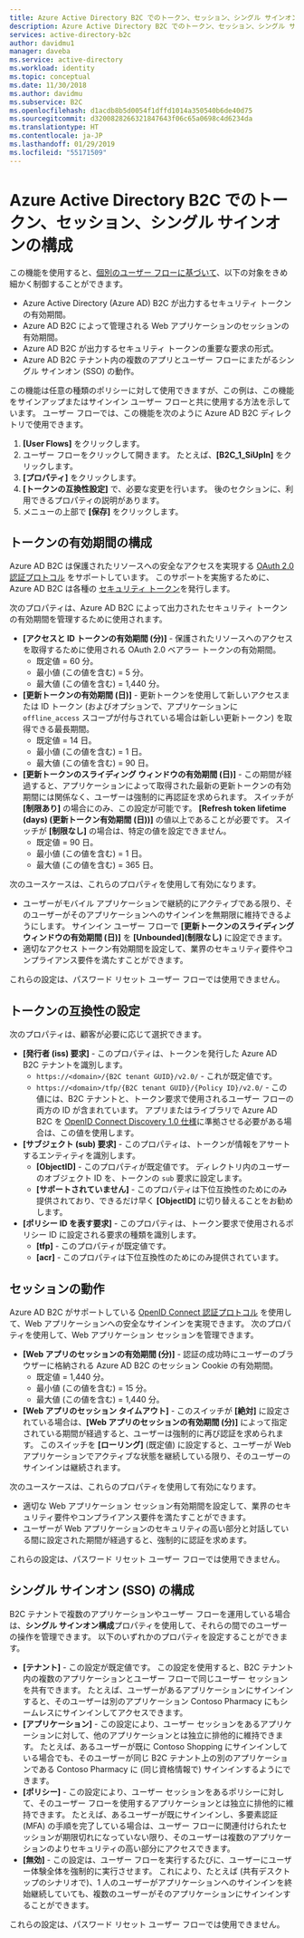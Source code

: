 ```yaml
---
title: Azure Active Directory B2C でのトークン、セッション、シングル サインオンの構成 | Microsoft Docs
description: Azure Active Directory B2C でのトークン、セッション、シングル サインオンの構成。
services: active-directory-b2c
author: davidmu1
manager: daveba
ms.service: active-directory
ms.workload: identity
ms.topic: conceptual
ms.date: 11/30/2018
ms.author: davidmu
ms.subservice: B2C
ms.openlocfilehash: d1acdb8b5d0054f1dffd1014a350540b6de40d75
ms.sourcegitcommit: d3200828266321847643f06c65a0698c4d6234da
ms.translationtype: HT
ms.contentlocale: ja-JP
ms.lasthandoff: 01/29/2019
ms.locfileid: "55171509"
---
```

# <a name="token-session-and-single-sign-on-configuration-in-azure-active-directory-b2c"></a>Azure Active Directory B2C でのトークン、セッション、シングル サインオンの構成

この機能を使用すると、[個別のユーザー フローに基づいて](active-directory-b2c-reference-policies.md)、以下の対象をきめ細かく制御することができます。

- Azure Active Directory (Azure AD) B2C が出力するセキュリティ トークンの有効期間。
- Azure AD B2C によって管理される Web アプリケーションのセッションの有効期間。
- Azure AD B2C が出力するセキュリティ トークンの重要な要求の形式。
- Azure AD B2C テナント内の複数のアプリとユーザー フローにまたがるシングル サインオン (SSO) の動作。

この機能は任意の種類のポリシーに対して使用できますが、この例は、この機能をサインアップまたはサインイン ユーザー フローと共に使用する方法を示しています。 ユーザー フローでは、この機能を次のように Azure AD B2C ディレクトリで使用できます。

1. **[User Flows]** をクリックします。
2. ユーザー フローをクリックして開きます。 たとえば、**[B2C_1_SiUpIn]** をクリックします。
3. **[プロパティ]** をクリックします。
4. **[トークンの互換性設定]** で、必要な変更を行います。 後のセクションに、利用できるプロパティの説明があります。
5. メニューの上部で **[保存]** をクリックします。

## <a name="token-lifetimes-configuration"></a>トークンの有効期間の構成

Azure AD B2C は保護されたリソースへの安全なアクセスを実現する [OAuth 2.0 認証プロトコル](active-directory-b2c-reference-protocols.md) をサポートしています。 このサポートを実施するために、Azure AD B2C は各種の [セキュリティ トークン](active-directory-b2c-reference-tokens.md)を発行します。 

次のプロパティは、Azure AD B2C によって出力されたセキュリティ トークンの有効期間を管理するために使用されます。

- **[アクセスと ID トークンの有効期間 (分)]** - 保護されたリソースへのアクセスを取得するために使用される OAuth 2.0 ベアラー トークンの有効期間。
    - 既定値 = 60 分。
    - 最小値 (この値を含む) = 5 分。
    - 最大値 (この値を含む) = 1,440 分。
- **[更新トークンの有効期間 (日)]** - 更新トークンを使用して新しいアクセスまたは ID トークン (およびオプションで、アプリケーションに `offline_access` スコープが付与されている場合は新しい更新トークン) を取得できる最長期間。
    - 既定値 = 14 日。
    - 最小値 (この値を含む) = 1 日。
    - 最大値 (この値を含む) = 90 日。
- **[更新トークンのスライディング ウィンドウの有効期間 (日)]** - この期間が経過すると、アプリケーションによって取得された最新の更新トークンの有効期間には関係なく、ユーザーは強制的に再認証を求められます。 スイッチが **[制限あり]** の場合にのみ、この設定が可能です。 **[Refresh token lifetime (days) (更新トークン有効期間 (日))]** の値以上であることが必要です。 スイッチが **[制限なし]** の場合は、特定の値を設定できません。
    - 既定値 = 90 日。
    - 最小値 (この値を含む) = 1 日。
    - 最大値 (この値を含む) = 365 日。

次のユースケースは、これらのプロパティを使用して有効になります。

- ユーザーがモバイル アプリケーションで継続的にアクティブである限り、そのユーザーがそのアプリケーションへのサインインを無期限に維持できるようにします。 サインイン ユーザー フローで **[更新トークンのスライディング ウィンドウの有効期間 (日)]** を **[Unbounded]\(制限なし\)** に設定できます。
- 適切なアクセス トークン有効期間を設定して、業界のセキュリティ要件やコンプライアンス要件を満たすことができます。

これらの設定は、パスワード リセット ユーザー フローでは使用できません。 

## <a name="token-compatibility-settings"></a>トークンの互換性の設定

次のプロパティは、顧客が必要に応じて選択できます。

- **[発行者 (iss) 要求]** - このプロパティは、トークンを発行した Azure AD B2C テナントを識別します。
    - `https://<domain>/{B2C tenant GUID}/v2.0/` - これが既定値です。
    - `https://<domain>/tfp/{B2C tenant GUID}/{Policy ID}/v2.0/` - この値には、B2C テナントと、トークン要求で使用されるユーザー フローの両方の ID が含まれています。 アプリまたはライブラリで Azure AD B2C を [OpenID Connect Discovery 1.0 仕様](https://openid.net/specs/openid-connect-discovery-1_0.html)に準拠させる必要がある場合は、この値を使用します。
- **[サブジェクト (sub) 要求]** - このプロパティは、トークンが情報をアサートするエンティティを識別します。
    - **[ObjectID]** - このプロパティが既定値です。 ディレクトリ内のユーザーのオブジェクト ID を、トークンの `sub` 要求に設定します。
    - **[サポートされていません]** - このプロパティは下位互換性のためにのみ提供されており、できるだけ早く **[ObjectID]** に切り替えることをお勧めします。
- **[ポリシー ID を表す要求]** - このプロパティは、トークン要求で使用されるポリシー ID に設定される要求の種類を識別します。
    - **[tfp]** - このプロパティが既定値です。
    - **[acr]** - このプロパティは下位互換性のためにのみ提供されています。

## <a name="session-behavior"></a>セッションの動作

Azure AD B2C がサポートしている [OpenID Connect 認証プロトコル](active-directory-b2c-reference-oidc.md) を使用して、Web アプリケーションへの安全なサインインを実現できます。 次のプロパティを使用して、Web アプリケーション セッションを管理できます。

- **[Web アプリのセッションの有効期間 (分)]** - 認証の成功時にユーザーのブラウザーに格納される Azure AD B2C のセッション Cookie の有効期間。
    - 既定値 = 1,440 分。
    - 最小値 (この値を含む) = 15 分。
    - 最大値 (この値を含む) = 1,440 分。
- **[Web アプリのセッション タイムアウト]** - このスイッチが **[絶対]** に設定されている場合は、**[Web アプリのセッションの有効期間 (分)]** によって指定されている期間が経過すると、ユーザーは強制的に再び認証を求められます。 このスイッチを **[ローリング]** (既定値) に設定すると、ユーザーが Web アプリケーションでアクティブな状態を継続している限り、そのユーザーのサインインは継続されます。

次のユースケースは、これらのプロパティを使用して有効になります。

- 適切な Web アプリケーション セッション有効期間を設定して、業界のセキュリティ要件やコンプライアンス要件を満たすことができます。
- ユーザーが Web アプリケーションのセキュリティの高い部分と対話している間に設定された期間が経過すると、強制的に認証を求めます。 

これらの設定は、パスワード リセット ユーザー フローでは使用できません。

## <a name="single-sign-on-sso-configuration"></a>シングル サインオン (SSO) の構成

B2C テナントで複数のアプリケーションやユーザー フローを運用している場合は、**シングル サインオン構成**プロパティを使用して、それらの間でのユーザーの操作を管理できます。 以下のいずれかのプロパティを設定することができます。

- **[テナント]** - この設定が既定値です。 この設定を使用すると、B2C テナント内の複数のアプリケーションとユーザー フローで同じユーザー セッションを共有できます。 たとえば、ユーザーがあるアプリケーションにサインインすると、そのユーザーは別のアプリケーション Contoso Pharmacy にもシームレスにサインインしてアクセスできます。
- **[アプリケーション]** - この設定により、ユーザー セッションをあるアプリケーションに対して、他のアプリケーションとは独立に排他的に維持できます。 たとえば、あるユーザーが既に Contoso Shopping にサインインしている場合でも、そのユーザーが同じ B2C テナント上の別のアプリケーションである Contoso Pharmacy に (同じ資格情報で) サインインするようにできます。 
- **[ポリシー]** - この設定により、ユーザー セッションをあるポリシーに対して、そのユーザー フローを使用するアプリケーションとは独立に排他的に維持できます。 たとえば、あるユーザーが既にサインインし、多要素認証 (MFA) の手順を完了している場合は、ユーザー フローに関連付けられたセッションが期限切れになっていない限り、そのユーザーは複数のアプリケーションのよりセキュリティの高い部分にアクセスできます。
- **[無効]** - この設定は、ユーザー フローを実行するたびに、ユーザーにユーザー体験全体を強制的に実行させます。 これにより、たとえば (共有デスクトップのシナリオで)、1 人のユーザーがアプリケーションへのサインインを終始継続していても、複数のユーザーがそのアプリケーションにサインインすることができます。

これらの設定は、パスワード リセット ユーザー フローでは使用できません。 

